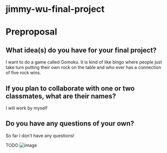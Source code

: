 # jimmy-wu-final-project

# Preproposal

## What idea(s) do you have for your final project?

I want to do a game called Gomoku. It is kind of like bingo where people just take turn putting their own rock on the table and who ever has a connection of five rock wins. 

## If you plan to collaborate with one or two classmates, what are their names?

I will work by myself

## Do you have any questions of your own?
So far I don't have any questions!

TODO
![image](https://user-images.githubusercontent.com/93629211/139999076-c54f307a-c53e-4dd4-907f-d7d8f63fa1ec.png)

